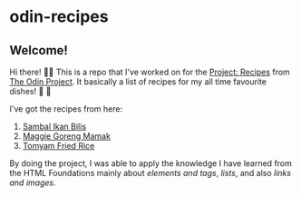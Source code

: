# odin-recipes

## Welcome!

Hi there! 👋🏻 This is a repo that I've worked on for the [Project: Recipes](https://www.theodinproject.com/lessons/foundations-recipes) from [The Odin Project](https://www.theodinproject.com/). It basically a list of recipes for my all time favourite dishes! 🤤 🍛

I've got the recipes from here:

1. [Sambal Ikan Bilis](https://dishbyili.com/sambal-ikan-bilis/)
2. [Maggie Goreng Mamak](https://www.maggi.my/en/recipes/3-step-maggi-goreng-mamak/)
3. [Tomyam Fried Rice](https://www.maggi.my/en/recipes/tom-yam-fried-rice/)

By doing the project, I was able to apply the knowledge I have learned from the HTML Foundations mainly about _elements and tags_, _lists_, and also _links and images_.
